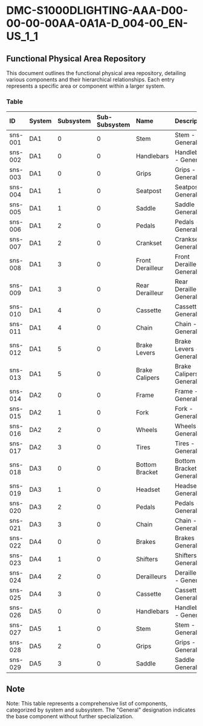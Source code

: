 # DMC-S1000DLIGHTING-AAA-D00-00-00-00AA-0A1A-D_004-00_EN-US_1_1

## Functional Physical Area Repository

This document outlines the functional physical area repository, detailing various components and their hierarchical relationships. Each entry represents a specific area or component within a larger system.

### Table

| ID      | System | Subsystem | Sub-Subsystem | Name        | Description     |
| :------ | :----- | :-------- | :------------ | :---------- | :-------------- |
| sns-001 | DA1    | 0         | 0             | Stem        | Stem - General  |
| sns-002 | DA1    | 0         | 0             | Handlebars  | Handlebars - General |
| sns-003 | DA1    | 0         | 0             | Grips       | Grips - General |
| sns-004 | DA1    | 1         | 0             | Seatpost    | Seatpost - General |
| sns-005 | DA1    | 1         | 0             | Saddle      | Saddle - General |
| sns-006 | DA1    | 2         | 0             | Pedals      | Pedals - General |
| sns-007 | DA1    | 2         | 0             | Crankset    | Crankset - General |
| sns-008 | DA1    | 3         | 0             | Front Derailleur | Front Derailleur - General |
| sns-009 | DA1    | 3         | 0             | Rear Derailleur | Rear Derailleur - General |
| sns-010 | DA1    | 4         | 0             | Cassette    | Cassette - General |
| sns-011 | DA1    | 4         | 0             | Chain       | Chain - General |
| sns-012 | DA1    | 5         | 0             | Brake Levers | Brake Levers - General |
| sns-013 | DA1    | 5         | 0             | Brake Calipers | Brake Calipers - General |
| sns-014 | DA2    | 0         | 0             | Frame       | Frame - General |
| sns-015 | DA2    | 1         | 0             | Fork        | Fork - General |
| sns-016 | DA2    | 2         | 0             | Wheels      | Wheels - General |
| sns-017 | DA2    | 3         | 0             | Tires       | Tires - General |
| sns-018 | DA3    | 0         | 0             | Bottom Bracket | Bottom Bracket - General |
| sns-019 | DA3    | 1         | 0             | Headset     | Headset - General |
| sns-020 | DA3    | 2         | 0             | Pedals      | Pedals - General |
| sns-021 | DA3    | 3         | 0             | Chain       | Chain - General |
| sns-022 | DA4    | 0         | 0             | Brakes      | Brakes - General |
| sns-023 | DA4    | 1         | 0             | Shifters    | Shifters - General |
| sns-024 | DA4    | 2         | 0             | Derailleurs | Derailleurs - General |
| sns-025 | DA4    | 3         | 0             | Cassette    | Cassette - General |
| sns-026 | DA5    | 0         | 0             | Handlebars  | Handlebars - General |
| sns-027 | DA5    | 1         | 0             | Stem        | Stem - General |
| sns-028 | DA5    | 2         | 0             | Grips       | Grips - General |
| sns-029 | DA5    | 3         | 0             | Saddle      | Saddle - General |

## Note

Note: This table represents a comprehensive list of components, categorized by system and subsystem. The "General" designation indicates the base component without further specialization.